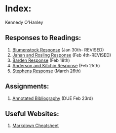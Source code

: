 # Index:

Kennedy O'Hanley

## Responses to Readings:

1. [Blumenstock Response](https://kennedycohanley.github.io/Workshop/blumenstock) (Jan 30th- REVISED)
2. [Jahan and Rosling Response](https://kennedycohanley.github.io/Workshop/jahan_rosling) (Feb 4th-REVISED)
3. [Barden Response](https://kennedycohanley.github.io/Workshop/barden) (Feb 18th)
4. [Anderson and Kitchin Response](https://kennedycohanley.github.io/Workshop/anderson_kitchin) (Feb 25th)
5. [Stephens Response](https://kennedycohanley.github.io/Workshop/stephens) (March 26th)

## Assignments:

1. [Annotated Bibliography](https://kennedycohanley.github.io/Workshop/annotatedbibliography) (DUE Feb 23rd)
 
## Useful Websites:

1. [Markdown Cheatsheet](https://github.com/adam-p/markdown-here/wiki/Markdown-Cheatsheet)
